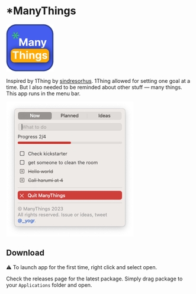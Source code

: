 # *ManyThings

![logo](assets/logo.png)

Inspired by 1Thing by [sindresorhus](https://github.com/sindresorhus). 1Thing allowed for setting one goal at a time. But I also needed to be reminded about other stuff — many things. This app runs in the menu bar.

![screenshot](assets/screenshot.png)

## Download

⚠️ To launch app for the first time, right click and select open.

Check the releases page for the latest package. Simply drag package to your `Applications` folder and open.
